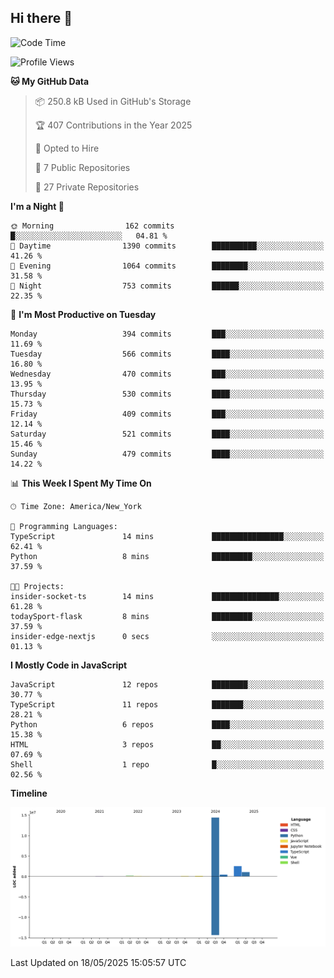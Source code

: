 ## Hi there 👋

<!--START_SECTION:waka-->
![Code Time](http://img.shields.io/badge/Code%20Time-329%20hrs%2018%20mins-blue)

![Profile Views](http://img.shields.io/badge/Profile%20Views-58-blue)

**🐱 My GitHub Data** 

> 📦 250.8 kB Used in GitHub's Storage 
 > 
> 🏆 407 Contributions in the Year 2025
 > 
> 💼 Opted to Hire
 > 
> 📜 7 Public Repositories 
 > 
> 🔑 27 Private Repositories 
 > 
**I'm a Night 🦉** 

```text
🌞 Morning                162 commits         █░░░░░░░░░░░░░░░░░░░░░░░░   04.81 % 
🌆 Daytime                1390 commits        ██████████░░░░░░░░░░░░░░░   41.26 % 
🌃 Evening                1064 commits        ████████░░░░░░░░░░░░░░░░░   31.58 % 
🌙 Night                  753 commits         ██████░░░░░░░░░░░░░░░░░░░   22.35 % 
```
📅 **I'm Most Productive on Tuesday** 

```text
Monday                   394 commits         ███░░░░░░░░░░░░░░░░░░░░░░   11.69 % 
Tuesday                  566 commits         ████░░░░░░░░░░░░░░░░░░░░░   16.80 % 
Wednesday                470 commits         ███░░░░░░░░░░░░░░░░░░░░░░   13.95 % 
Thursday                 530 commits         ████░░░░░░░░░░░░░░░░░░░░░   15.73 % 
Friday                   409 commits         ███░░░░░░░░░░░░░░░░░░░░░░   12.14 % 
Saturday                 521 commits         ████░░░░░░░░░░░░░░░░░░░░░   15.46 % 
Sunday                   479 commits         ████░░░░░░░░░░░░░░░░░░░░░   14.22 % 
```


📊 **This Week I Spent My Time On** 

```text
🕑︎ Time Zone: America/New_York

💬 Programming Languages: 
TypeScript               14 mins             ████████████████░░░░░░░░░   62.41 % 
Python                   8 mins              █████████░░░░░░░░░░░░░░░░   37.59 % 

🐱‍💻 Projects: 
insider-socket-ts        14 mins             ███████████████░░░░░░░░░░   61.28 % 
todaySport-flask         8 mins              █████████░░░░░░░░░░░░░░░░   37.59 % 
insider-edge-nextjs      0 secs              ░░░░░░░░░░░░░░░░░░░░░░░░░   01.13 % 
```

**I Mostly Code in JavaScript** 

```text
JavaScript               12 repos            ████████░░░░░░░░░░░░░░░░░   30.77 % 
TypeScript               11 repos            ███████░░░░░░░░░░░░░░░░░░   28.21 % 
Python                   6 repos             ████░░░░░░░░░░░░░░░░░░░░░   15.38 % 
HTML                     3 repos             ██░░░░░░░░░░░░░░░░░░░░░░░   07.69 % 
Shell                    1 repo              █░░░░░░░░░░░░░░░░░░░░░░░░   02.56 % 
```



**Timeline**

![Lines of Code chart](https://raw.githubusercontent.com/dikshithvishnu/dikshithvishnu/main/assets/bar_graph.png)


 Last Updated on 18/05/2025 15:05:57 UTC
<!--END_SECTION:waka-->
